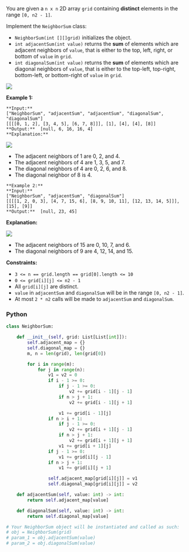 You are given a  `n x n`  2D array  `grid`  containing  **distinct**  elements in the range  `[0, n2 - 1]`.

Implement the  `NeighborSum`  class:

- `NeighborSum(int [][]grid)`  initializes the object.
- `int adjacentSum(int value)`  returns the  **sum**  of elements which are adjacent neighbors of  `value`, that is
  either to the top, left, right, or bottom of  `value`  in  `grid`.
- `int diagonalSum(int value)`  returns the  **sum**  of elements which are diagonal neighbors of  `value`, that is
  either to the top-left, top-right, bottom-left, or bottom-right of  `value`  in  `grid`.

![](https://assets.leetcode.com/uploads/2024/06/24/design.png)

**Example 1:**

```
**Input:**
["NeighborSum", "adjacentSum", "adjacentSum", "diagonalSum", "diagonalSum"]
[[[[0, 1, 2], [3, 4, 5], [6, 7, 8]]], [1], [4], [4], [8]]
**Output:**  [null, 6, 16, 16, 4]
**Explanation:**
```

**![](https://assets.leetcode.com/uploads/2024/06/24/designexample0.png)**

- The adjacent neighbors of 1 are 0, 2, and 4.
- The adjacent neighbors of 4 are 1, 3, 5, and 7.
- The diagonal neighbors of 4 are 0, 2, 6, and 8.
- The diagonal neighbor of 8 is 4.

```
**Example 2:**
**Input:**
["NeighborSum", "adjacentSum", "diagonalSum"]
[[[[1, 2, 0, 3], [4, 7, 15, 6], [8, 9, 10, 11], [12, 13, 14, 5]]], [15], [9]]
**Output:**  [null, 23, 45]
```

**Explanation:**

**![](https://assets.leetcode.com/uploads/2024/06/24/designexample2.png)**

- The adjacent neighbors of 15 are 0, 10, 7, and 6.
- The diagonal neighbors of 9 are 4, 12, 14, and 15.

**Constraints:**

- `3 <= n == grid.length == grid[0].length <= 10`
- `0 <= grid[i][j] <= n2 - 1`
- All  `grid[i][j]`  are distinct.
- `value`  in  `adjacentSum`  and  `diagonalSum`  will be in the range  `[0, n2 - 1]`.
- At most  `2 * n2`  calls will be made to  `adjacentSum`  and  `diagonalSum`.

### Python

```py
class NeighborSum:

    def __init__(self, grid: List[List[int]]):
        self.adjacent_map = {}
        self.diagonal_map = {}
        m, n = len(grid), len(grid[0])

        for i in range(m):
            for j in range(n):
                v1 = v2 = 0
                if i - 1 >= 0:
                    if j - 1 >= 0:
                        v2 += grid[i - 1][j - 1]
                    if n > j + 1:
                        v2 += grid[i - 1][j + 1]

                    v1 += grid[i - 1][j]
                if n > i + 1:
                    if j - 1 >= 0:
                        v2 += grid[i + 1][j - 1]
                    if n > j + 1:
                        v2 += grid[i + 1][j + 1]
                    v1 += grid[i + 1][j]
                if j - 1 >= 0:
                    v1 += grid[i][j - 1]
                if n > j + 1:
                    v1 += grid[i][j + 1]

                self.adjacent_map[grid[i][j]] = v1
                self.diagonal_map[grid[i][j]] = v2

    def adjacentSum(self, value: int) -> int:
        return self.adjacent_map[value]

    def diagonalSum(self, value: int) -> int:
        return self.diagonal_map[value]

# Your NeighborSum object will be instantiated and called as such:
# obj = NeighborSum(grid)
# param_1 = obj.adjacentSum(value)
# param_2 = obj.diagonalSum(value)
```